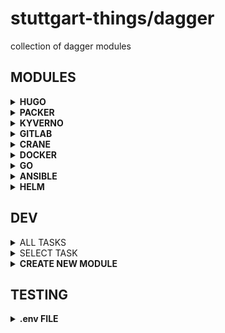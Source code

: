 # stuttgart-things/dagger

collection of dagger modules

## MODULES

<details><summary><b>HUGO</b></summary>

```bash
# INIT HUGO FOLDER STRUCTURE (INCLUDING THEME)
dagger call -m hugo \
init-site \
--name test \
--config tests/hugo/hugo.toml \
--content tests/hugo/content \
export --path /tmp/hugo/test

# BUILD AND SERVE
dagger call -m hugo serve \
--config tests/hugo/hugo.toml \
--content tests/hugo/content \
--port 4144 \
up --progress plain

# BUILD + EXPORT STATIC CONTENT (INCLUDING THEME)
dagger call -m hugo \
build-and-export \
--name blog \
--config tests/hugo/hugo.toml \
--content tests/hugo/content \
export --path /tmp/blog/static

# BUILD + EXPORT STATIC CONTENT (INCLUDING THEME)
dagger call -m hugo \
sync-minio-bucket \
--endpoint https://artifacts.automation.example.com \
--bucket-name images \
--insecure=true \
--access-key=env:MINIO_USER \
--secret-key=env:MINIO_PASSWORD \
--alias-name artifacts \
export --path /tmp/images
```

# SERVE EXPORTED STATIC CONTENT

```bash
# WORKAROUND FOR NOW
chmod -R o+rX /tmp/blog/static
docker run --rm -p 8080:80 \
-v "/tmp/blog/static:/usr/share/nginx/html" nginx
```

</details>

<details><summary><b>PACKER</b></summary>

```bash
# GIT
dagger call -m packer build \
--repo-url https://github.com/stuttgart-things/stuttgart-things.git \
--branch "feat/packer-hello" \
--token env:GITHUB_TOKEN \
--build-path packer/builds/hello \
--progress plain -vv
```

```bash
# LOCAL
dagger call -m packer build \
--local-dir "." \
--build-path tests/packer/u24/ubuntu24-base-os.pkr.hcl \
--progress plain -vv

# LOCAL - w/ VAULT AUTH
dagger call -m packer build \
--local-dir "." \
--build-path tests/packer/u24/ubuntu24-base-os.pkr.hcl \
--vault-addr https://vault-vsphere.example.com:8200 \
--vault-role-id 1d42d7e7-8c14-e5f9-801d-b3ecef416616 \
--vault-token env:VAULT_TOKEN \
--vault-secret-id env:VAULT_SECRET_ID \
--progress plain -vv
```

</details>

<details><summary><b>KYVERNO</b></summary>

```bash
# VALIDATE RESOURCES AGAINST POLICIES
dagger call -m kyverno validate \
--policy tests/kyverno/policies/ \
--resource tests/kyverno/resource-good/ \
--progress plain
```

```bash
# OUTPUT KYVERNO VERSION
dagger call -m kyverno version \
--progress plain
```

</details>

<details><summary><b>GITLAB</b></summary>

```bash
# GET PROJECT ID BY PROJECT NAME
dagger call -m gitlab get-project-id \
--token env:GITLAB_TOKEN \
--server gitlab.com \
--project-name "docs" \
--group-path "Lab/stuttgart-things/idp"
```

```bash
# GET MERGE REQUEST ID BY PROJECT ID
dagger call -m gitlab list-merge-requests \
--token env:GITLAB_TOKEN \
--server gitlab.com \
--project-id 14160 \
--progress plain
```

```bash
# GET MERGE REQUEST ID BY PROJECT ID
dagger call -m gitlab get-merge-request-id \
--token env:GITLAB_TOKEN \
--server gitlab.com \
--project-id 14466 \
--merge-request-title "RFC- -" \
--progress plain
```

```bash
# LIST ALL CHANGES FROM MR INTO (USUALY) MAIN
dagger call -m gitlab list-merge-request-changes \ --token env:GITLAB_TOKEN \
--server gitlab.com \
--project-id="14466" \
--merge-request-id="1" \
--progress plain
```

```bash
# LIST ALL CHANGES FROM MR INTO (USUALY) MAIN
dagger call -m gitlab clone \
--repo-url https://gitlab.com/Lab/stuttgart-things/idp/resource-engines.git
--token env:GITLAB_TOKEN \
--branch=main \
#export --path /tmp/repo \ # IF YOU WANT TO EXPORT TO LOCAL FS
--progress plain
```

```bash
# PRINT ALL FILES CHANGED BY A MR
dagger call -m gitlab print-merge-request-file-changes \
--repo-url https://gitlab.com/Lab/stuttgart-things/idp/resource-engines.git \
--server gitlab.com \
--token env:GITLAB_TOKEN \
--merge-request-id="1" \
--project-id="14466" \
--branch "RFC-_" \
--progress plain
```

```bash
# LIST ALL PROJECTS IN A GROUP
dagger call -m gitlab list-projects \
--server gitlab.com \
--token env:GITLAB_TOKEN \
--group-path "Lab%2Fstuttgart-things"
--progress plain
```

```bash
# PRINT ALL FILES CHANGED BY A MR
dagger call -m gitlab update-merge-request-state \
--server gitlab.com \
--token env:GITLAB_TOKEN \
--merge-request-id="1" \
--project-id="14466" \
--action merge \ # or 'close'
--progress plain
```

</details>

<details><summary><b>CRANE</b></summary>

```bash
# REG AUTH FOR SOURCE AND TARGET REG
dagger call -m crane copy \
--sourceRegistry ghcr.io \
--sourceUsername patrick-hermann-sva \
--sourcePassword env:GITHUB_TOKEN \
--targetRegistry harbor.example.com \
--targetUsername admin \
--targetPassword env:HARBOR \
--platform linux/amd64 \
--insecure=true \
--source ghcr.io/stuttgart-things/backstage:2025-04-22 \
--target harbor.example.com/test/backstage:2025-04-22 \
--progress plain
```

```bash
# REG AUTH FOR TARGET REG ONLY
dagger call -m crane copy \
--targetUsername admin \
--targetPassword env:HARBOR \
--source redis:latest \
--target harbor.example.com/test/redis:2025-04-22 \
--targetRegistry harbor.example.com \
--insecure=true \
--platform linux/amd64 \
--progress plain
```

</details>

<details><summary><b>DOCKER</b></summary>

### SCAN IMAGE

```bash
dagger call -m \
github.com/stuttgart-things/dagger/docker@v0.6.2 \
trivy-scan \
--image-ref nginx:latest \
--progress plain
```

### BUILD + PUSH TEMPORARY IMAGE w/o AUTH

```bash
dagger call -m \
github.com/stuttgart-things/dagger/docker@v0.6.2 \
build-and-push \
--source images/sthings-alpine \
--repository-name stuttgart-things/alpine \
--registry-url ttl.sh \
--version 1h \
--progress plain
```

### BUILD + PUSH IMAGE w/ AUTH

```bash
dagger call -m \
github.com/stuttgart-things/dagger/docker@v0.6.2 \
build-and-push \
--source tests/docker \
--registry-url ghcr.io \
--repository-name stuttgart-things/sthings-alpine \
--version 1.10 \
--with-registry-username=env:USER \
--with-registry-password=env:PASSWORD \
--progress plain
```

</details>

<details><summary><b>GO</b></summary>

### LINT PROJECT

```bash
dagger call -m \
"github.com/stuttgart-things/dagger/go@v0.2.2" \
lint --src "." --timeout 300s --progress plain
```

### BUILD PROJECT

```bash
dagger call -m github.com/stuttgart-things/dagger/go@v0.10.2 binary \
--src "." \
--os linux \
--arch amd64 \
--go-main-file main.go \
--bin-name k2 \
--go-version 1.24.2 \
export --path=/tmp/go/build/ \
--progress plain
```

### RUN-WORKFLOW-CONTAINER-STAGE

```bash
dagger call -m \
github.com/stuttgart-things/dagger/go@v0.4.2 \
run-workflow-container-stage --src tests/calculator/ \
--token=env:GITHUB_TOKEN --token-name GITHUB_TOKEN \
--repo ghcr.io/stuttgart-things/dagger \
--ko-version 3979dd70544adde24d336d5b605f4cf6f0ea9479 \
--output /tmp/calc-image.report.json --progress plain
```

</details>

<details><summary><b>ANSIBLE</b></summary>

the idea of this module is to create versioned collection artifcat 'on the fly' -
this module can work with a file structure like this:

### CREATE A COLLECTION PACKAGE

```bash
dagger call --progress plain -m ansible run-collection-build-pipeline \
--src ansible/collections/baseos \
--progress plain \
export --path=/tmp/ansible/output/
```

### BUILD A GITHUB RELEASE FROM FILES

```bash
dagger call --progress plain -m ansible github-release \
--token=env:GITHUB_TOKEN \
--group stuttgart-things \
--repo dagger  \
--files "tests/test-values.yaml,tests/registry/README.md" \
--notes "test" \
--tag 09.1.6 \
--title hello
```

</details>

<details><summary><b>HELM</b></summary>

RENDER A CHART w/ VALUES

```bash
# EXAMPLE MODULE
VERSION=v0.0.4
dagger call -m github.com/stuttgart-things/dagger/helm@${VERSION} template --chart ./Service --values this-env.yaml
```

</details>

## DEV

<details><summary>ALL TASKS</summary>

```bash
task: Available tasks for this project:
* branch:                Create branch from main
* check:                 Run pre-commit hooks
* commit:                Commit + push code into branch
* create:                Create new dagger module
* pr:                    Create pull request into main
* release:               push new version
* switch-local:          Switch to local branch
* switch-remote:         Switch to remote branch
* tasks:                 Select a task to run
* test:                  Select test to run
* test-ansible:          Test ansible modules
* test-crossplane:       Test crossplame modules
* test-go:               Test go modules
* test-helm:             Test helm modules
```

</details>

<details><summary>SELECT TASK</summary>

```bash
task=$(yq e '.tasks | keys' Taskfile.yaml | sed 's/^- //' | gum choose) && task ${task}
```

</details>

<details><summary><b>CREATE NEW MODULE</b></summary>

```bash
# EXAMPLE MODULE
MODULE=crossplane task create
```

</details>

## TESTING

<details><summary><b>.env FILE</b></summary>

```bash
cat <<EOF > .env
gitlab_server="#TOBESET"
gitlab_project=docs # example
gitlab_group="Lab/stuttgart-things/idp" # example
gitlab_group_escaped="Lab%2Fstuttgart-things%2Fidp" # example
EOF
```

## DAGGER

<details><summary><b>LIST FUNCTIONS</b></summary>

```bash
MODULE=golang #example
dagger functions -m ${MODULE}/
```

</details>

<details><summary><b>CREATE NEW FUNCTION</b></summary>

```bash
MODULE=example #example
dagger init --sdk=go --source=./${MODULE} --name=${MODULE}
```

</details>

<details><summary><b>INSTAL EXTERNAL DAGGER MODULE</b></summary>

```bash
dagger install github.com/purpleclay/daggerverse/golang@v0.5.0


https://github.com/disaster37/dagger-library-go@v0.0.24
```

</details>

<details><summary><b>CALL FUNCTION FROM LOCAL</b></summary>

```bash
MODULE=example #example
dagger functions -m ${MODULE}
```

```bash
MODULE=helm #example
dagger call -m ./${MODULE} \
lint --source tests/test-chart/ \
--progress plain
```

</details>

<details><summary><b>CALL FUNCTION FROM LOCAL</b></summary>

```bash
MODULE=golang #example
dagger call -m github.com/stuttgart-things/dagger/${MODULE} build --progress plain --src ./ export --path build
```

</details>

## LICENSE

<details><summary><b>APACHE 2.0</b></summary>

Copyright 2023 patrick hermann.

Licensed under the Apache License, Version 2.0 (the "License");
you may not use this file except in compliance with the License.
You may obtain a copy of the License at

    http://www.apache.org/licenses/LICENSE-2.0

Unless required by applicable law or agreed to in writing, software
distributed under the License is distributed on an "AS IS" BASIS,
WITHOUT WARRANTIES OR CONDITIONS OF ANY KIND, either express or implied.
See the License for the specific language governing permissions and
limitations under the License.

</details>

```yaml
Author Information
------------------
Patrick Hermann, stuttgart-things 11/2024
```